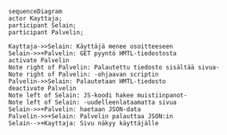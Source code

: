     sequenceDiagram
    actor Kayttaja;
    participant Selain;
    participant Palvelin;

    Kayttaja->>Selain: Käyttäjä menee osoitteeseen
    Selain->>+Palvelin: GET pyyntö HMTL-tiedostosta
    activate Palvelin
    Note right of Palvelin: Palautettu tiedosto sisältää sivua-
    Note right of Palvelin: -ohjaavan scriptin
    Palvelin->>Selain: Palautetaan HMTL-tiedosto
    deactivate Palvelin
    Note left of Selain: JS-koodi hakee muistiinpanot-
    Note left of Selain: -uudelleenlataamatta sivua
    Selain->>+Palvelin: haetaan JSON-data
    Palvelin->>+Selain: Palvelin palauttaa JSON:in
    Selain-->+Kayttaja: Sivu näkyy käyttäjälle
